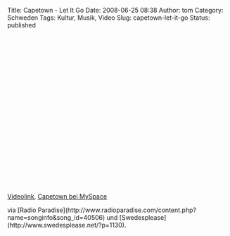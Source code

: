 Title: Capetown - Let It Go
Date: 2008-06-25 08:38
Author: tom
Category: Schweden
Tags: Kultur, Musik, Video
Slug: capetown-let-it-go
Status: published

<p>
<object width="425" height="344">
<param name="movie" value="http://www.youtube.com/v/A93IEF6Q9VU&amp;hl=en"></param>

<embed src="http://www.youtube.com/v/A93IEF6Q9VU&amp;hl=en" type="application/x-shockwave-flash" width="425" height="344">
</embed>
</object>
  
[Videolink](http://www.youtube.com/watch?v=A93IEF6Q9VU), [Capetown bei
MySpace](http://www.myspace.com/capetowntheband)

</p>
via [Radio
Paradise](http://www.radioparadise.com/content.php?name=songinfo&song_id=40506)
und [Swedesplease](http://www.swedesplease.net/?p=1130).

